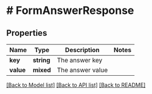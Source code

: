 # # FormAnswerResponse

## Properties

Name | Type | Description | Notes
------------ | ------------- | ------------- | -------------
**key** | **string** | The answer key |
**value** | **mixed** | The answer value |

[[Back to Model list]](../../README.md#models) [[Back to API list]](../../README.md#endpoints) [[Back to README]](../../README.md)
